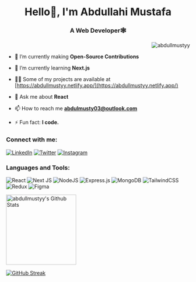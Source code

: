 <h1 align="center">Hello👋, I'm Abdullahi Mustafa</h1>
<h3 align="center">A Web Developer🕸️</h3>

<p align="right"> <img src="https://komarev.com/ghpvc/?username=abdullmustyy&label=Profile%20views&color=0e75b6&style=flat" alt="abdullmustyy" /> </p>

- 🔭 I’m currently making **Open-Source Contributions**

- 🌱 I’m currently learning **Next.js**

- 👨‍💻 Some of my projects are available at [https://abdullmustyy.netlify.app/](https://abdullmustyy.netlify.app/)

- 💬 Ask me about **React**

- 📫 How to reach me **abdulmusty03@outlook.com**

- ⚡ Fun fact: **I code.**

### Connect with me:
[![LinkedIn](https://img.shields.io/badge/LinkedIn-%230077B5.svg?style=for-the-badge&logo=linkedin&logoColor=white)](https://linkedin.com/in/abdullmustyy) [![Twitter](https://img.shields.io/badge/Twitter-%231DA1F2.svg?style=for-the-badge&logo=Twitter&logoColor=white)](https://twitter.com/abdullmustyy) [![Instagram](https://img.shields.io/badge/Instagram-%23E4405F.svg?style=for-the-badge&logo=Instagram&logoColor=white)](https://instagram.com/abdullmustyy)

### Languages and Tools:
![React](https://img.shields.io/badge/react-%2320232a.svg?style=for-the-badge&logo=react&logoColor=%2361DAFB) ![Next JS](https://img.shields.io/badge/Next-black?style=for-the-badge&logo=next.js&logoColor=white) ![NodeJS](https://img.shields.io/badge/node.js-6DA55F?style=for-the-badge&logo=node.js&logoColor=white) ![Express.js](https://img.shields.io/badge/express.js-%23404d59.svg?style=for-the-badge&logo=express&logoColor=%2361DAFB) ![MongoDB](https://img.shields.io/badge/MongoDB-%234ea94b.svg?style=for-the-badge&logo=mongodb&logoColor=white) ![TailwindCSS](https://img.shields.io/badge/tailwindcss-%2338B2AC.svg?style=for-the-badge&logo=tailwind-css&logoColor=white) ![Redux](https://img.shields.io/badge/redux-%23593d88.svg?style=for-the-badge&logo=redux&logoColor=white) ![Figma](https://img.shields.io/badge/figma-%23F24E1E.svg?style=for-the-badge&logo=figma&logoColor=white)

<img alt="abdullmustyy's Github Stats" src="https://denvercoder1-github-readme-stats.vercel.app/api/?username=abdullmustyy&show_icons=true&include_all_commits=true&count_private=true&theme=github-dark-blue&hide_border=true&bg_color=1F222E&text_color=c9d1d9" height="192px"/>

[![GitHub Streak](http://github-readme-streak-stats.herokuapp.com?user=abdullmustyy&theme=github-dark-blue&hide_border=true&background=1F222E)](https://git.io/streak-stats)
